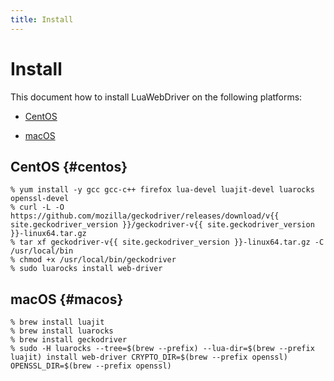 ```yaml
---
title: Install
---
```


# Install

This document how to install LuaWebDriver on the following platforms:

  * [CentOS](#centos)

  * [macOS](#macos)

## CentOS {#centos}

```console
% yum install -y gcc gcc-c++ firefox lua-devel luajit-devel luarocks openssl-devel
% curl -L -O https://github.com/mozilla/geckodriver/releases/download/v{{ site.geckodriver_version }}/geckodriver-v{{ site.geckodriver_version }}-linux64.tar.gz
% tar xf geckodriver-v{{ site.geckodriver_version }}-linux64.tar.gz -C /usr/local/bin
% chmod +x /usr/local/bin/geckodriver
% sudo luarocks install web-driver
```

## macOS {#macos}

```console
% brew install luajit
% brew install luarocks
% brew install geckodriver
% sudo -H luarocks --tree=$(brew --prefix) --lua-dir=$(brew --prefix luajit) install web-driver CRYPTO_DIR=$(brew --prefix openssl) OPENSSL_DIR=$(brew --prefix openssl)
```
